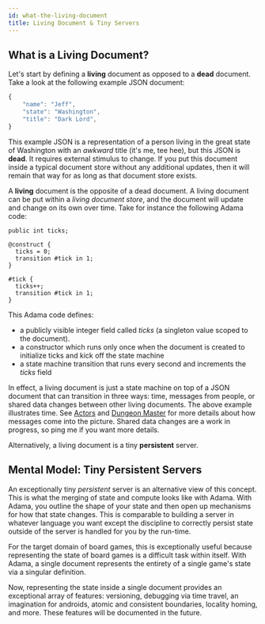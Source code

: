 ```yaml
---
id: what-the-living-document
title: Living Document & Tiny Servers
---
```


What is a Living Document?
--------------------------

Let's start by defining a **living** document as opposed to a **dead** document. Take a look at the following example JSON document:

```js
{
	"name": "Jeff",	
	"state": "Washington",
	"title": "Dark Lord",
}
```

This example JSON is a representation of a person living in the great state of Washington with an *awkward* title (it's me, tee hee), but this JSON is **dead**. It requires external stimulus to change. If you put this document inside a typical document store without any additional updates, then it will remain that way for as long as that document store exists.

A **living** document is the opposite of a dead document. A living document can be put within a _living document store_, and the document will update and change on its own over time. Take for instance the following Adama code:


```adama
public int ticks;

@construct {
  ticks = 0;
  transition #tick in 1;
}

#tick {
  ticks++;
  transition #tick in 1;
}
```

This Adama code defines:
* a publicly visible integer field called *ticks* (a singleton value scoped to the document).
* a constructor which runs only once when the document is created to initialize ticks and kick off the state machine
* a state machine transition that runs every second and increments the *ticks* field

In effect, a living document is just a state machine on top of a JSON document that can transition in three ways: time, messages from people, or shared data changes between other living documents. The above example illustrates time. See [Actors](/docs/what-actors-are-actings) and [Dungeon Master](/docs/what-workflow-dungeon-master-as-a-service) for more details about how messages come into the picture. Shared data changes are a work in progress, so ping me if you want more details.

Alternatively, a living document is a tiny **persistent** server.

Mental Model: Tiny Persistent Servers
-------------------------------------
An exceptionally tiny _persistent_ server is an alternative view of this concept. This is what the merging of state and compute looks like with Adama. With Adama, you outline the shape of your state and then open up mechanisms for how that state changes. This is comparable to building a server in whatever language you want except the discipline to correctly persist state outside of the server is handled for you by the run-time.

For the target domain of board games, this is exceptionally useful because representing the state of board games is a difficult task within itself. With Adama, a single document represents the entirety of a single game's state via a singular definition.

Now, representing the state inside a single document provides an exceptional array of features: versioning, debugging via time travel, an imagination for androids, atomic and consistent boundaries, locality homing, and more. These features will be documented in the future.
